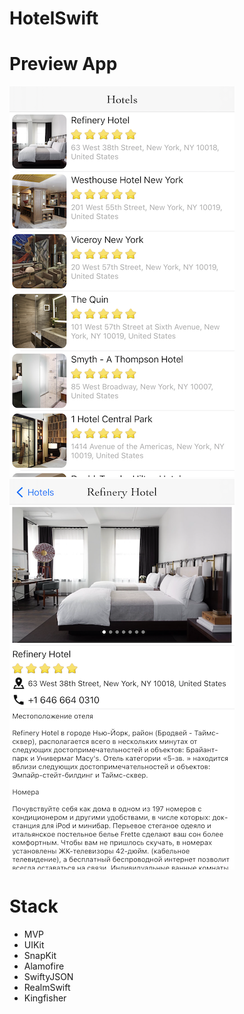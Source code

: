 # HotelSwift
# Preview App
![](https://github.com/michaeldub97/screenshots/blob/main/IMG_4918.PNG)
![](https://github.com/michaeldub97/screenshots/blob/main/IMG_4920.PNG)

# Stack

- MVP
- UIKit
- SnapKit
- Alamofire
- SwiftyJSON
- RealmSwift
- Kingfisher
